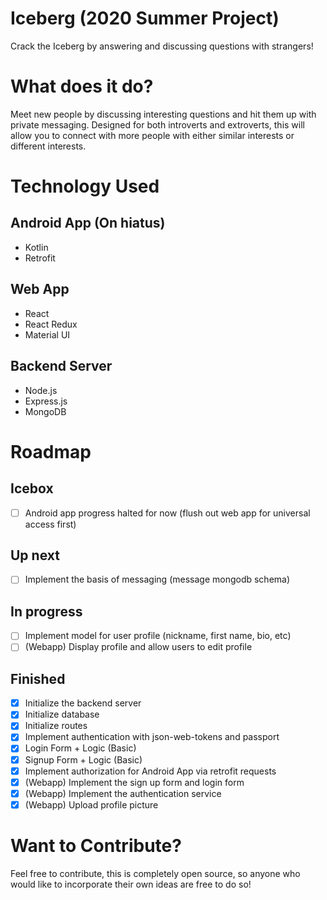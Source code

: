 # Iceberg (2020 Summer Project)

Crack the Iceberg by answering and discussing questions with strangers!

# What does it do?

Meet new people by discussing interesting questions and hit them up with private messaging. Designed for both introverts and extroverts, this will allow you to connect with more people with either similar interests or different interests.

# Technology Used

## Android App (On hiatus)

- Kotlin
- Retrofit

## Web App

- React
- React Redux
- Material UI

## Backend Server

- Node.js
- Express.js
- MongoDB

# Roadmap

## Icebox

- [ ] Android app progress halted for now (flush out web app for universal access first)

## Up next

- [ ] Implement the basis of messaging (message mongodb schema)

## In progress

- [ ] Implement model for user profile (nickname, first name, bio, etc)
- [ ] (Webapp) Display profile and allow users to edit profile

## Finished

- [x] Initialize the backend server
- [x] Initialize database
- [x] Initialize routes
- [x] Implement authentication with json-web-tokens and passport
- [x] Login Form + Logic (Basic)
- [x] Signup Form + Logic (Basic)
- [x] Implement authorization for Android App via retrofit requests
- [x] (Webapp) Implement the sign up form and login form
- [x] (Webapp) Implement the authentication service
- [X] (Webapp) Upload profile picture

# Want to Contribute?

Feel free to contribute, this is completely open source, so anyone who would like to incorporate their own ideas are free to do so!
